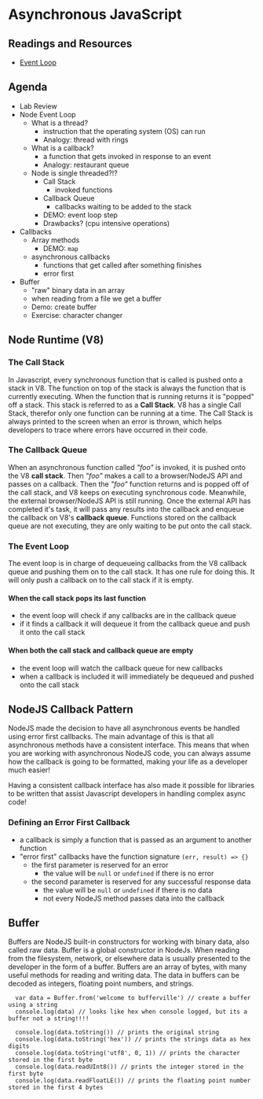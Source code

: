 # Asynchronous JavaScript

## Readings and Resources

* [Event Loop](https://nodejs.org/en/docs/guides/event-loop-timers-and-nexttick/)

## Agenda

* Lab Review
* Node Event Loop
  * What is a thread?
    * instruction that the operating system (OS) can
      run
    * Analogy: thread with rings
  * What is a callback?
    * a function that gets invoked in response
      to an event
    * Analogy: restaurant queue
  * Node is single threaded?!?
    * Call Stack
      * invoked functions
    * Callback Queue
      * callbacks waiting to be added to the stack
    * DEMO: event loop step
    * Drawbacks? (cpu intensive operations)
* Callbacks
  * Array methods
    * DEMO: `map`
  * asynchronous callbacks
    * functions that get called after something
      finishes
    * error first
* Buffer
  * "raw" binary data in an array
  * when reading from a file we get a buffer
  * Demo: create buffer
  * Exercise: character changer

## Node Runtime (V8)

### The Call Stack

In Javascript, every synchronous function that is
called is pushed onto a stack in V8. The function on
top of the stack is always the function that is
currently executing. When the function that is
running returns it is "popped" off a stack. This
stack is referred to as a **Call Stack**. V8 has a
single Call Stack, therefor only one function can be
running at a time. The Call Stack is always printed
to the screen when an error is thrown, which helps
developers to trace where errors have occurred in
their code.

### The Callback Queue

When an asynchronous function called *"foo"* is
invoked, it is pushed onto the V8 **call stack**.
Then *"foo"* makes a call to a browser/NodeJS API
and passes on a callback. Then the *"foo"* function
returns and is popped off of the call stack, and V8
keeps on executing synchronous code. Meanwhile, the
external browser/NodeJS API is still running. Once
the external API has completed it's task, it will
pass any results into the callback and enqueue the
callback on V8's **callback queue**. Functions
stored on the callback queue are not executing, they
are only waiting to be put onto the call stack.

### The Event Loop

The event loop is in charge of dequeueing callbacks
from the V8 callback queue and pushing them on to
the call stack. It has one rule for doing this. It
will only push a callback on to the call stack if it
is empty.

#### When the call stack pops its last function
  * the event loop will check if any callbacks are
  in the callback queue
  * if it finds a callback it will dequeue it from
  the callback queue and push it onto the call stack

#### When both the call stack and callback queue are empty
  * the event loop will watch the callback queue for
  new callbacks
  * when a callback is included it will immediately
  be dequeued and pushed onto the call stack

## NodeJS Callback Pattern

NodeJS made the decision to have all asynchronous
events be handled using error first callbacks. The
main advantage of this is that all asynchronous
methods have a consistent interface. This means that
when you are working with asynchronous NodeJS code,
you can always assume how the callback is going to
be formatted, making your life as a developer much
easier!

Having a consistent callback interface has also made
it possible for libraries to be written that assist
Javascript developers in handling complex async code!

### Defining an Error First Callback

* a callback is simply a function that is passed as
  an argument to another function
* "error first" callbacks have the function
  signature `(err, result) => {}`
  * the first parameter is reserved for an error
    * the value will be `null` or `undefined` if
    there is no error
  * the second parameter is reserved for any
  successful response data
    * the value will be `null` or `undefined` if
    there is no data
    * not every NodeJS method passes data into the
    callback

## Buffer

Buffers are NodeJS built-in constructors for working
with binary data, also called raw data. Buffer is a
global constructor in NodeJs. When reading from the
filesystem, network, or elsewhere data is usually
presented to the developer in the form of a buffer.
Buffers are an array of bytes, with many useful
methods for reading and writing data. The data in
buffers can be decoded as integers, floating point
numbers, and strings.

 ```
   var data = Buffer.from('welcome to bufferville') // create a buffer using a string
   console.log(data) // looks like hex when console logged, but its a buffer not a string!!!!

   console.log(data.toString()) // prints the original string
   console.log(data.toString('hex')) // prints the strings data as hex digits
   console.log(data.toString('utf8', 0, 1)) // prints the character stored in the first byte
   console.log(data.readUInt8()) // prints the integer stored in the first byte
   console.log(data.readFloatLE()) // prints the floating point number stored in the first 4 bytes
 ```
